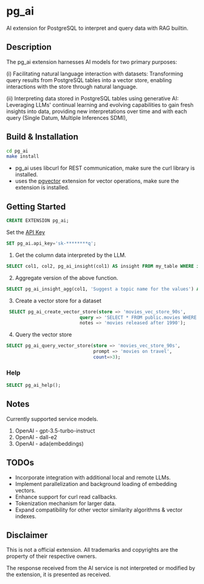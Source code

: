 # pg_ai

AI extension for PostgreSQL to interpret and query data with RAG builtin.

## Description

The pg_ai extension harnesses AI models for two primary purposes:

(i) Facilitating natural language interaction with datasets:
Transforming query results from PostgreSQL tables into a vector store,
enabling interactions with the store through natural language.

(ii) Interpreting data stored in PostgreSQL tables using generative AI:
Leveraging LLMs' continual learning and evolving capabilities to gain fresh
insights into data, providing new interpretations over time and with each query
(Single Datum, Multiple Inferences SDMI),

## Build & Installation

```sh
cd pg_ai
make install
```
- pg_ai uses libcurl for REST communication, make sure the curl library is installed.
- uses the [pgvector](https://github.com/pgvector/pgvector) extension for vector operations, make sure the extension is installed.


## Getting Started

```sql
CREATE EXTENSION pg_ai;
```

Set the [API Key](https://platform.openai.com/api-keys)
```sql
SET pg_ai.api_key='sk-********q';
```

1. Get the column data interpreted by the LLM.
```sql
SELECT col1, col2, pg_ai_insight(col1) AS insight FROM my_table WHERE id > 5;
```

2. Aggregate version of the above function.
```sql
SELECT pg_ai_insight_agg(col1, 'Suggest a topic name for the values') AS topic FROM my_table WHERE id > 5;
```

3. Create a vector store for a dataset
```sql
 SELECT pg_ai_create_vector_store(store => 'movies_vec_store_90s',
                           query => 'SELECT * FROM public.movies WHERE release_year > 1990',
                           notes => 'movies released after 1990');
```

4. Query the vector store
```sql
SELECT pg_ai_query_vector_store(store => 'movies_vec_store_90s',
                                prompt => 'movies on travel',
                                count=>3);
```

### Help
```sql
SELECT pg_ai_help();
```

## Notes

Currently supported service models.

1. OpenAI - gpt-3.5-turbo-instruct
2. OpenAI - dall-e2
3. OpenAI - ada(embeddings)

## TODOs

* Incorporate integration with additional local and remote LLMs.
* Implement parallelization and background loading of embedding vectors.
* Enhance support for curl read callbacks.
* Tokenization mechanism for larger data.
* Expand compatibility for other vector similarity algorithms & vector indexes.

## Disclaimer

This is not a official extension. All trademarks and copyrights are
the property of their respective owners.

The response received from the AI service is not interpreted or
modified by the extension, it is presented as received.